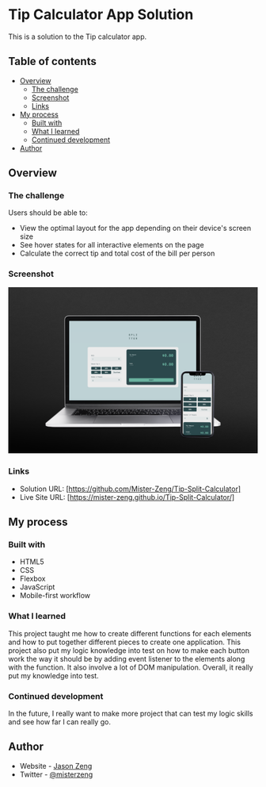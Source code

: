 # Tip Calculator App Solution

This is a solution to the Tip calculator app.

## Table of contents

- [Overview](#overview)
  - [The challenge](#the-challenge)
  - [Screenshot](#screenshot)
  - [Links](#links)
- [My process](#my-process)
  - [Built with](#built-with)
  - [What I learned](#what-i-learned)
  - [Continued development](#continued-development)
- [Author](#author)

## Overview

### The challenge

Users should be able to:

- View the optimal layout for the app depending on their device's screen size
- See hover states for all interactive elements on the page
- Calculate the correct tip and total cost of the bill per person

### Screenshot

![](https://github.com/Mister-Zeng/Portfolio-Website/blob/main/images/tip-calculator.png?raw=true)

### Links

- Solution URL: [https://github.com/Mister-Zeng/Tip-Split-Calculator]
- Live Site URL: [https://mister-zeng.github.io/Tip-Split-Calculator/]

## My process

### Built with

- HTML5 
- CSS 
- Flexbox
- JavaScript
- Mobile-first workflow

### What I learned

This project taught me how to create different functions for each elements and how to put together different pieces to create one application. This project also put my logic knowledge into test on how to make each button work the way it should be by adding event listener to the elements along with the function. It also involve a lot of DOM manipulation. Overall, it really put my knowledge into test. 

### Continued development

In the future, I really want to make more project that can test my logic skills and see how far I can really go. 

## Author

- Website - [Jason Zeng](https://mister-zeng.github.io/Portfolio-Website/)
- Twitter - [@misterzeng](https://www.twitter.com/misterzeng)
